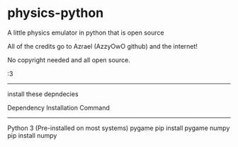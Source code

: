 # physics-python
A little physics emulator in python that is open source

All of the credits go to Azrael (AzzyOwO github) and the internet!

No copyright needed and all open source.

:3

---------------------------------------------------------------------------------------------------------------------------------------
install these depndecies

Dependency	 Installation Command
----------   ------------------------------
Python 3	   (Pre-installed on most systems)
pygame	     pip install pygame
numpy	       pip install numpy
